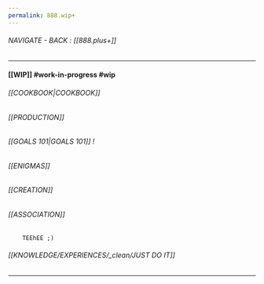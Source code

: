 ```yaml
---
permalink: 888.wip+
---
```


###### NAVIGATE - BACK :  [[888.plus+]]
----
#### [[WIP]] #work-in-progress  #wip


###### [[COOKBOOK|COOKBOOK]]

###### [[PRODUCTION]]

###### [[GOALS 101|GOALS 101]] !

###### [[ENIGMAS]]

###### [[CREATION]]
###### [[ASSOCIATION]]
		TEEhEE ;)
###### [[KNOWLEDGE/EXPERIENCES/_clean/JUST DO IT]]

---------
